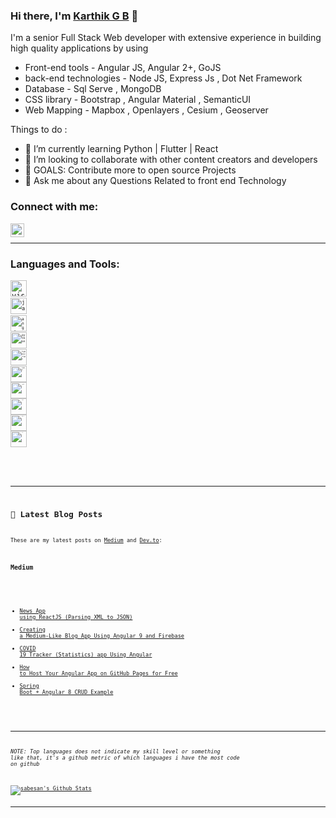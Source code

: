 ### Hi there, I'm [Karthik G B](https://karthikgb.com/) 👋

I'm a senior Full Stack Web developer with extensive experience in building high quality applications by using 
- Front-end tools -  Angular JS, Angular 2+, GoJS 
- back-end technologies - Node JS, Express Js , Dot Net Framework
- Database - Sql Serve , MongoDB
- CSS library - Bootstrap , Angular Material , SemanticUI
- Web Mapping - Mapbox , Openlayers , Cesium , Geoserver

Things to do : 
- 🌱 I’m currently learning Python | Flutter | React
- 👯 I’m looking to collaborate with other content creators and developers
- 🤔  GOALS: Contribute more to open source Projects
- 💬  Ask me about any Questions Related to front end Technology


### Connect with me:

[<img align="left" alt="Sabesan" width="22px" src="https://img.icons8.com/color/48/000000/linkedin.png" />](https://www.linkedin.com/in/karthikgb/)

<br />

---

### Languages and Tools:

[<code><img alt="visual studio code" width="26px" src="https://img.icons8.com/fluent/240/000000/visual-studio-code-2019.png" /><code>](https://code.visualstudio.com/)
[<code><img alt="javascript" width="26px" src="https://img.icons8.com/color/240/000000/javascript.png" /><code>](https://developer.mozilla.org/en-US/docs/Web/JavaScript)
[<code><img alt="angular" width="26px" src="https://img.icons8.com/color/48/000000/angularjs.png" /><code>](https://angular.io/)
[<code><img alt="python" width="26px" src="https://img.icons8.com/color/240/000000/python.png"><code>](https://www.python.org/)
[<code><img alt="typescript" width="26px" src="https://img.icons8.com/color/240/000000/typescript.png"><code>](https://www.typescriptlang.org/)
[<code><img alt="html5" width="26px" src="https://img.icons8.com/color/240/000000/html-5.png"><code>](https://developer.mozilla.org/en-US/docs/Web/HTML)
[<code><img alt="css3" width="26px" src="https://img.icons8.com/color/240/000000/css3.png"><code>](https://developer.mozilla.org/en-US/docs/Web/CSS)
[<code><img alt="sass" width="26px" src="https://img.icons8.com/color/240/000000/sass.png"><code>](https://sass-lang.com/)
[<code><img alt="Node.js" width="26px" src="https://img.icons8.com/color/240/000000/nodejs.png"><code>](https://nodejs.org/en/)
[<code><img alt="github" width="26px" src="https://img.icons8.com/ios-glyphs/240/000000/github.png"><code>](https://github.com/)

<br />
 
---

## 📝 Latest Blog Posts

These are my latest posts on [Medium](https://medium.com/@mehulkothari05) and [Dev.to](https://dev.to/mehulk05):

### Medium

<!-- MEDIUM:START -->
- [News App using ReactJS (Parsing XML to JSON)](https://codeburst.io/news-app-using-reactjs-f9752d7ab6ce)
- [Creating a Medium-Like Blog App Using Angular 9 and Firebase](https://codeburst.io/blogging-app-using-angular-9-and-firebase-98e36168d850)
- [COVID 19 Tracker (Statistics) app Using Angular](https://codeburst.io/covoid-19-tracker-statistics-app-using-angular-2358347b3d1f)
- [How to Host Your Angular App on GitHub Pages for Free](https://medium.com/analytics-vidhya/how-to-host-your-angular-projects-on-github-and-000webhost-ab1861e5c8dd)
- [Spring Boot + Angular 8 CRUD Example](https://medium.com/analytics-vidhya/spring-boot-angular-8-crud-example-8aeafd47b54)
<!-- MEDIUM:END -->


---

_NOTE: Top languages does not indicate my skill level or something like that, it's a github metric of which languages i have the most code on github_

<a href="https://github-readme-stats.sabesansathananthan.vercel.app/api?username=mehulk05&show_icons=true&hide_border=true&count_private=true&include_all_commits=true&theme=radical">
<img align="center" alt="sabesan's Github Stats" src="https://github-readme-stats.sabesansathananthan.vercel.app/api?username=mehulk05&show_icons=true&hide_border=true&count_private=true&include_all_commits=true&theme=radical" /></a>


---
